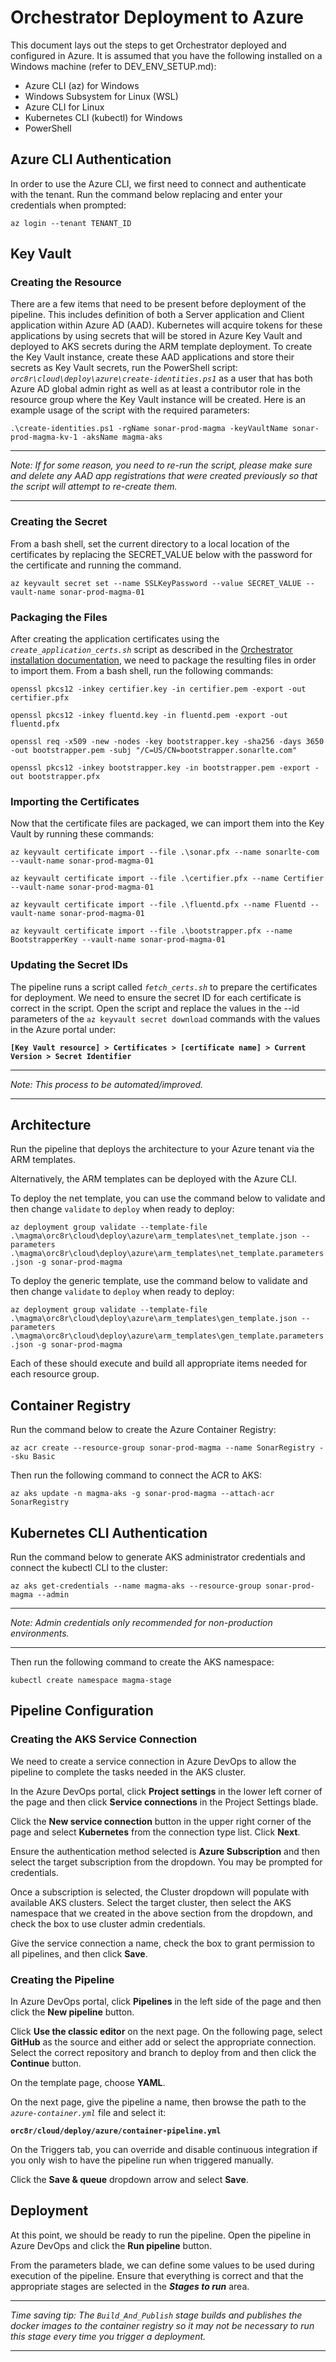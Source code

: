 # Orchestrator Deployment to Azure

This document lays out the steps to get Orchestrator deployed and configured in Azure. It is assumed that you have the following installed on a Windows machine (refer to DEV_ENV_SETUP.md):

- Azure CLI (az) for Windows
- Windows Subsystem for Linux (WSL)
- Azure CLI for Linux
- Kubernetes CLI (kubectl) for Windows
- PowerShell

## Azure CLI Authentication

In order to use the Azure CLI, we first need to connect and authenticate with the tenant. Run the command below replacing and enter your credentials when prompted:

`az login --tenant TENANT_ID`

## Key Vault

### Creating the Resource

There are a few items that need to be present before deployment of the pipeline.  This includes definition of both a Server application and Client application within Azure AD (AAD).  Kubernetes will acquire tokens for these applications by using secrets that will be stored in Azure Key Vault and deployed to AKS secrets during the ARM template deployment.
To create the Key Vault instance, create these AAD applications and store their secrets as Key Vault secrets, run the PowerShell script: *`orc8r\cloud\deploy\azure\create-identities.ps1`* as a user that has both Azure AD global admin right as well as at least a contributor role in the resource group where the Key Vault instance will be created.
Here is an example usage of the script with the required parameters:

`.\create-identities.ps1 -rgName sonar-prod-magma -keyVaultName sonar-prod-magma-kv-1 -aksName magma-aks`

---

*Note: If for some reason, you need to re-run the script, please make sure and delete any AAD app registrations that were created previously so that the script will attempt to re-create them.*

---

### Creating the Secret

From a bash shell, set the current directory to a local location of the certificates by replacing the SECRET_VALUE below with the password for the certificate and running the command.

`az keyvault secret set --name SSLKeyPassword --value SECRET_VALUE --vault-name sonar-prod-magma-01`

### Packaging the Files

After creating the application certificates using the *`create_application_certs.sh`* script as described in the [Orchestrator installation documentation](https://magma.github.io/magma/docs/orc8r/deploy_install#ssl-certificates), we need to package the resulting files in order to import them. From a bash shell, run the following commands:

`openssl pkcs12 -inkey certifier.key -in certifier.pem -export -out certifier.pfx`

`openssl pkcs12 -inkey fluentd.key -in fluentd.pem -export -out fluentd.pfx`

`openssl req -x509 -new -nodes -key bootstrapper.key -sha256 -days 3650 -out bootstrapper.pem -subj "/C=US/CN=bootstrapper.sonarlte.com"`

`openssl pkcs12 -inkey bootstrapper.key -in bootstrapper.pem -export -out bootstrapper.pfx`

### Importing the Certificates

Now that the certificate files are packaged, we can import them into the Key Vault by running these commands:

`az keyvault certificate import --file .\sonar.pfx --name sonarlte-com --vault-name sonar-prod-magma-01`

`az keyvault certificate import --file .\certifier.pfx --name Certifier --vault-name sonar-prod-magma-01`

`az keyvault certificate import --file .\fluentd.pfx --name Fluentd --vault-name sonar-prod-magma-01`

`az keyvault certificate import --file .\bootstrapper.pfx --name BootstrapperKey --vault-name sonar-prod-magma-01`

### Updating the Secret IDs

The pipeline runs a script called *`fetch_certs.sh`* to prepare the certificates for deployment. We need to ensure the secret ID for each certificate is correct in the script. Open the script and replace the values in the --id parameters of the `az keyvault secret download` commands with the values in the Azure portal under:

**`[Key Vault resource] > Certificates > [certificate name] > Current Version > Secret Identifier`**

---

*Note: This process to be automated/improved.*

---

## Architecture

Run the pipeline that deploys the architecture to your Azure tenant via the ARM templates.

Alternatively, the ARM templates can be deployed with the Azure CLI.

To deploy the net template, you can use the command below to validate and then change `validate` to `deploy` when ready to deploy:

`az deployment group validate --template-file .\magma\orc8r\cloud\deploy\azure\arm_templates\net_template.json --parameters .\magma\orc8r\cloud\deploy\azure\arm_templates\net_template.parameters.json -g sonar-prod-magma`

To deploy the generic template, use the command below to validate and then change `validate` to `deploy` when ready to deploy:

`az deployment group validate --template-file .\magma\orc8r\cloud\deploy\azure\arm_templates\gen_template.json --parameters .\magma\orc8r\cloud\deploy\azure\arm_templates\gen_template.parameters.json -g sonar-prod-magma`

Each of these should execute and build all appropriate items needed for each resource group.

## Container Registry

Run the command below to create the Azure Container Registry:

`az acr create --resource-group sonar-prod-magma --name SonarRegistry --sku Basic`

Then run the following command to connect the ACR to AKS:

`az aks update -n magma-aks -g sonar-prod-magma --attach-acr SonarRegistry`

## Kubernetes CLI Authentication

Run the command below to generate AKS administrator credentials and connect the kubectl CLI to the cluster:

`az aks get-credentials --name magma-aks --resource-group sonar-prod-magma --admin`

---

*Note: Admin credentials only recommended for non-production environments.*

---

Then run the following command to create the AKS namespace:

`kubectl create namespace magma-stage`

## Pipeline Configuration

### Creating the AKS Service Connection

We need to create a service connection in Azure DevOps to allow the pipeline to complete the tasks needed in the AKS cluster.

In the Azure DevOps portal, click **Project settings** in the lower left corner of the page and then click **Service connections** in the Project Settings blade.

Click the **New service connection** button in the upper right corner of the page and select **Kubernetes** from the connection type list. Click **Next**.

Ensure the authentication method selected is **Azure Subscription** and then select the target subscription from the dropdown. You may be prompted for credentials.

Once a subscription is selected, the Cluster dropdown will populate with available AKS clusters. Select the target cluster, then select the AKS namespace that we created in the above section from the dropdown, and check the box to use cluster admin credentials.

Give the service connection a name, check the box to grant permission to all pipelines, and then click **Save**.

### Creating the Pipeline

In Azure DevOps portal, click **Pipelines** in the left side of the page and then click the **New pipeline** button.

Click **Use the classic editor** on the next page. On the following page, select **GitHub** as the source and either add or select the appropriate connection. Select the correct repository and branch to deploy from and then click the **Continue** button.

On the template page, choose **YAML**.

On the next page, give the pipeline a name, then browse the path to the *`azure-container.yml`* file and select it:

**`orc8r/cloud/deploy/azure/container-pipeline.yml`**

On the Triggers tab, you can override and disable continuous integration if you only wish to have the pipeline run when triggered manually.

Click the **Save & queue** dropdown arrow and select **Save**.

## Deployment

At this point, we should be ready to run the pipeline. Open the pipeline in Azure DevOps and click the **Run pipeline** button.

From the parameters blade, we can define some values to be used during execution of the pipeline. Ensure that everything is correct and that the appropriate stages are selected in the ***Stages to run*** area.

---

*Time saving tip: The `Build_And_Publish` stage builds and publishes the docker images to the container registry so it may not be necessary to run this stage every time you trigger a deployment.*

---

